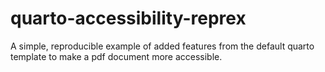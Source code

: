 # quarto-accessibility-reprex
A simple, reproducible example of added features from the default quarto template to make a pdf document more accessible.
